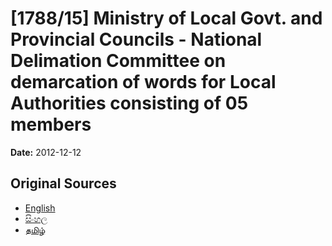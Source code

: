 # [1788/15] Ministry of Local Govt. and Provincial Councils - National Delimation Committee on demarcation of words for Local Authorities consisting of 05 members

**Date:** 2012-12-12

## Original Sources

- [English](https://documents.gov.lk/view/extra-gazettes/2012/12/1788-15_E.pdf)
- [සිංහල](https://documents.gov.lk/view/extra-gazettes/2012/12/1788-15_S.pdf)
- [தமிழ்](https://documents.gov.lk/view/extra-gazettes/2012/12/1788-15_T.pdf)
